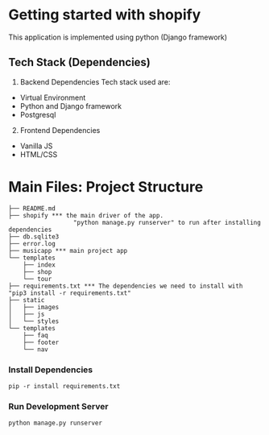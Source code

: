 # Getting started with shopify
This application is implemented using python (Django framework) 

## Tech Stack (Dependencies)
1. Backend Dependencies
Tech stack used are:
- Virtual Environment
- Python and Django framework
- Postgresql

2. Frontend Dependencies
- Vanilla JS
- HTML/CSS

# Main Files: Project Structure

```
├── README.md
├── shopify *** the main driver of the app.
                  "python manage.py runserver" to run after installing dependencies
├── db.sqlite3
├── error.log
├── musicapp *** main project app
└── templates
    ├── index
    ├── shop
    └── tour
├── requirements.txt *** The dependencies we need to install with "pip3 install -r requirements.txt"
├── static
│   ├── images 
│   ├── js
│   └── styles
└── templates
    ├── faq
    ├── footer
    └── nav
```
### Install Dependencies

```
pip -r install requirements.txt 
```
### Run Development Server

```
python manage.py runserver
```
